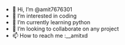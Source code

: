 - 👋 Hi, I’m @amit7676301
- 👀 I’m interested in coding
- 🌱 I’m currently learning python
- 💞️ I’m looking to collaborate on any project
- 📫 How to reach me :__amitxd

<!---
amit7676301/amit7676301 is a ✨ special ✨ repository because its `README.md` (this file) appears on your GitHub profile.
You can click the Preview link to take a look at your changes.
--->
